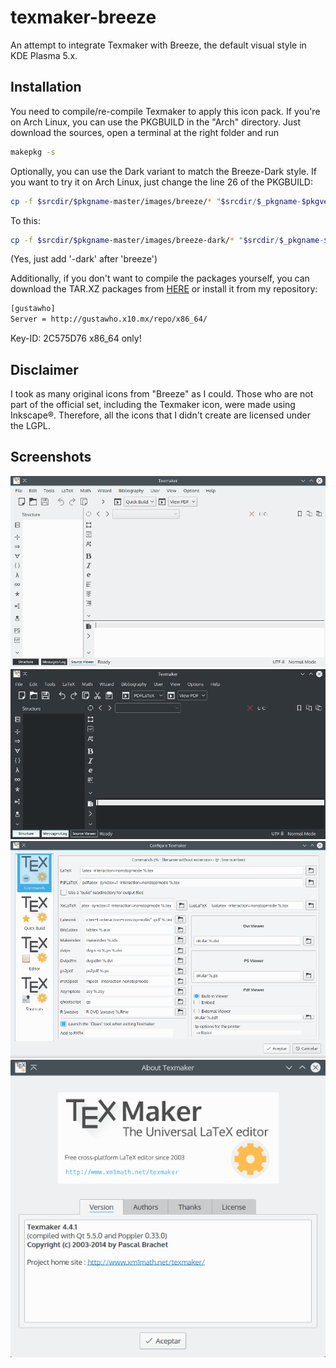 # texmaker-breeze
 An attempt to integrate Texmaker with Breeze, the default visual style in KDE Plasma 5.x.

## Installation
You need to compile/re-compile Texmaker to apply this icon pack. If you're on Arch Linux, you can use the PKGBUILD in the "Arch" directory. Just download the sources, open a terminal at the right folder and run
```bash
makepkg -s
```
Optionally, you can use the Dark variant to match the Breeze-Dark style. If you want to try it on Arch Linux, just change the line 26 of the PKGBUILD:
```bash
cp -f $srcdir/$pkgname-master/images/breeze/* "$srcdir/$_pkgname-$pkgver/images/"
```
To this:
```bash
cp -f $srcdir/$pkgname-master/images/breeze-dark/* "$srcdir/$_pkgname-$pkgver/images/"
```
(Yes, just add '-dark' after 'breeze')

Additionally, if you don't want to compile the packages yourself, you can download the TAR.XZ packages from [HERE](http://opendesktop.org/content/show.php?content=171234) or install it from my repository:
```bash
[gustawho]
Server = http://gustawho.x10.mx/repo/x86_64/
```
Key-ID: 2C575D76
x86_64 only!

## Disclaimer
I took as many original icons from "Breeze" as I could. Those who are not part of the official set, including the Texmaker icon, were made using Inkscape®.
Therefore, all the icons that I didn't create are licensed under the LGPL.

## Screenshots
![Main Window](screenshots/main.png)
![Dark variant](screenshots/dark.png)
![Configuration Window](screenshots/config.png)
![About](screenshots/about.png)
